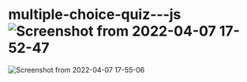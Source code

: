 # multiple-choice-quiz---js![Screenshot from 2022-04-07 17-52-47](https://user-images.githubusercontent.com/103140839/162229836-d77e78b5-4b17-4ad9-8e35-eca875b8b1ba.png)
![Screenshot from 2022-04-07 17-55-06](https://user-images.githubusercontent.com/103140839/162229843-74d30b63-fb4f-4f97-8810-5c740ed7c9ea.png)
